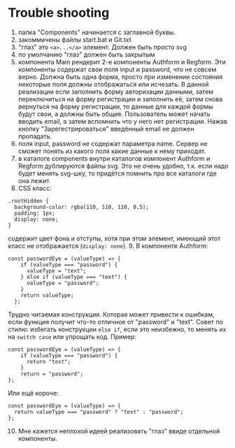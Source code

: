 # Trouble shooting

1. папка "Components" начинается с заглавной буквы.
2. закоммичены файлы start.bat и Git.txt
3. "глаз" это `<a>...</a>` элемент. Должен быть просто svg
4. по умолчанию "глаз" должен быть закрытым
5. компонента Main рендерит 2-е компоненты Authform и Regform. Эти компоненты содержат свои поля input и password, что не совсем верно.
Должна быть одна форма, просто при изменении состояния некоторые поля должны отображаться или исчезать.
В данной реализации если заполнить форму авторизации данными, затем переключиться на форму регистрации
и заполнить её, затем снова вернуться на форму регистрации, то данные для каждой формы будут свои, а должны быть общие.
Пользователь может начать вводить email, а затем вспомнить что у него нет регистрации. Нажав кнопку "Зарегестрироваться"
введённый email не должен пропадать.
6. поля input, password не содержат параметра name. Сервер не сможет понять из какого поля какие данные к нему приходят.
7. в каталоге components внутри каталогов компонент Authform и Regform дублируются файлы svg. Это не очень удобно, т.к. если надо будет менять svg-шку, то придётся помнить про все каталоги где она лежит.
8. CSS класс:
```
.rootHidden {
  background-color: rgba(110, 110, 110, 0.5);
  padding: 1px;
  display: none;
}
```
содержит цвет фона и отступы, хотя при этом элемент, имеющий этот класс не отображается (`display: none`).
9. В компоненте Authform:
```
const passwordEye = (valueType) => {
    if (valueType === "password") {
      valueType = "text";
    } else if (valueType === "text") {
      valueType = "password";
    }
    return valueType;
  };
```
Трудно читаемая конструкция. Которая может привести к ошибкам, если функция получит что-то отличное от "password" и "text".
Совет по стилю: избегать конструкции `else if`, если это неизбежно, то менять их на `switch case` 
или упрощать код. Пример:
```
const passwordEye = (valueType) => {
    if (valueType === "password") {
      return "text";
    }
    return = "password";
};
```
Или ещё короче:
```
const passwordEye = (valueType) => {
  return valueType === "password" ? "text" : "password";
};
```
10. Мне кажется неплохой идеей реализовать "глаз" ввиде отдельной компоненты.

